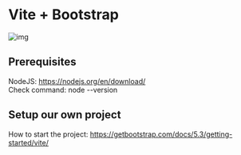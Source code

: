 # Vite + Bootstrap
![img](https://getbootstrap.com/docs/5.3/assets/img/guides/bootstrap-vite.png)

## Prerequisites
NodeJS: https://nodejs.org/en/download/
<br/>Check command: node --version

## Setup our own project
How to start the project: https://getbootstrap.com/docs/5.3/getting-started/vite/
